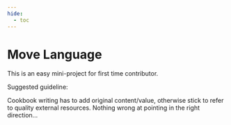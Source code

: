 ```yaml
---
hide:
  - toc
---
```

# Move Language

This is an easy mini-project for first time contributor.

Suggested guideline:

Cookbook writing has to add original content/value, otherwise stick to refer to quality external resources. Nothing wrong at pointing in the right direction...
